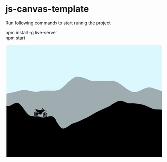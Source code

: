 # js-canvas-template

Run following commands to start runnig the project

npm install -g live-server <br>
npm start

![](public/img/terrain-js-sample.JPG)
